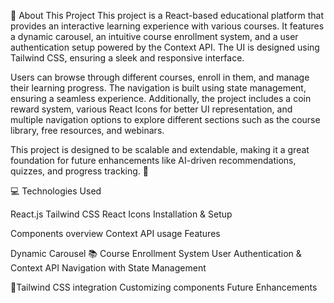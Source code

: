 
📌 About This Project
This project is a React-based educational platform that provides an interactive learning experience with various courses. It features a dynamic carousel, an intuitive course enrollment system, and a user authentication setup powered by the Context API. The UI is designed using Tailwind CSS, ensuring a sleek and responsive interface.

Users can browse through different courses, enroll in them, and manage their learning progress. The navigation is built using state management, ensuring a seamless experience. Additionally, the project includes a coin reward system, various React Icons for better UI representation, and multiple navigation options to explore different sections such as the course library, free resources, and webinars.

This project is designed to be scalable and extendable, making it a great foundation for future enhancements like AI-driven recommendations, quizzes, and progress tracking. 🚀

💻 Technologies Used

React.js
Tailwind CSS
React Icons
Installation & Setup


Components overview
Context API usage
Features

Dynamic Carousel
📚 Course Enrollment System
User Authentication & Context API
Navigation with State Management


🎨Tailwind CSS integration
Customizing components
Future Enhancements





